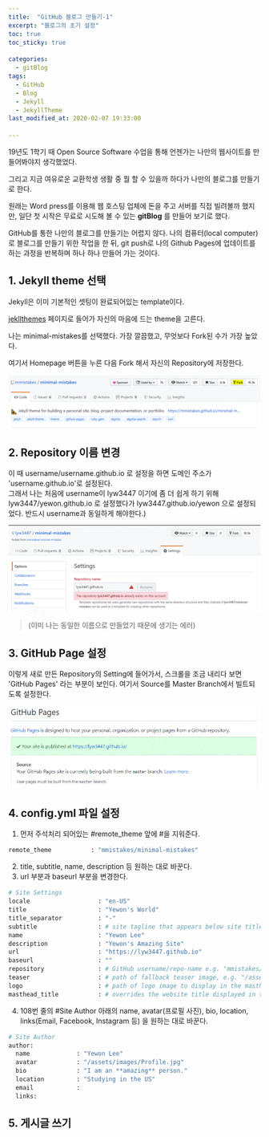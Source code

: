 ```yaml
---
title:  "GitHub 블로그 만들기-1"
excerpt: "블로그의 초기 설정"
toc: true
toc_sticky: true

categories:
  - gitBlog
tags:
  - GitHub
  - Blog
  - Jekyll
  - JekyllTheme
last_modified_at: 2020-02-07 19:33:00

---
```



19년도 1학기 때 Open Source Software 수업을 통해 언젠가는 나만의 웹사이트를 만들어봐야지 생각했었다.  

그리고 지금 여유로운 교환학생 생활 중 뭘 할 수 있을까 하다가 나만의 블로그를 만들기로 한다.  

원래는 Word press를 이용해 웹 호스팅 업체에 돈을 주고 서버를 직접 빌려볼까 했지만, 일단 첫 시작은 무료로 시도해 볼 수 있는 **gitBlog** 를 만들어 보기로 했다.  

GitHub를 통한 나만의 블로그를 만들기는 어렵지 않다. 나의 컴퓨터(local computer)로 블로그를 만들기 위한 작업을 한 뒤, git push로 나의 Github Pages에 업데이트를 하는 과정을 반복하며 하나 하나 만들어 가는 것이다.  


## 1. Jekyll theme 선택  
  Jekyll은 이미 기본적인 셋팅이 완료되어있는 template이다.  

  [jekllthemes](http://jekyllthemes.org/) 페이지로 들어가 자신의 마음에 드는 theme을 고른다.  

  나는 minimal-mistakes를 선택했다. 가장 깔끔했고, 무엇보다 Fork된 수가 가장 높았다.  

  여기서 Homepage 버튼을 누른 다음 Fork 해서 자신의 Repository에 저장한다.  

  ![poco](/assets/images/02071-1.GIF)



## 2. Repository 이름 변경  
  이 때 username/username.github.io 로 설정을 하면 도메인 주소가 'username.github.io'로 설정된다.  
  그래서 나는 처음에 username이 lyw3447 이기에 좀 더 쉽게 하기 위해 lyw3447/yewon.github.io 로 설정했다가 lyw3447.github.io/yewon 으로 설정되었다. 반드시 username과 동일하게 해야한다.)  

  ![poco](/assets/images/02071-2.GIF)  
  > (이미 나는 동일한 이름으로 만들었기 때문에 생기는 에러)  



## 3. GitHub Page 설정  
  이렇게 새로 만든 Repository의 Setting에 들어가서, 스크롤을 조금 내리다 보면 'GitHub Pages' 라는 부분이 보인다. 여기서 Source를 Master Branch에서 빌트되도록 설정한다.  

  ![poco](/assets/images/02071-3.GIF)   



## 4. config.yml 파일 설정  
1. 먼저 주석처리 되어있는 #remote_theme 앞에 #을 지워준다.  

  ```ruby
  remote_theme           : "mmistakes/minimal-mistakes"
  ```

2. title, subtitle, name, description 등 원하는 대로 바꾼다.  
3. url 부분과 baseurl 부분을 변경한다.  

  ```ruby
  # Site Settings
  locale                   : "en-US"
  title                    : "Yewon's World"
  title_separator          : "-"
  subtitle                 : # site tagline that appears below site title in masthead
  name                     : "Yewon Lee"
  description              : "Yewon's Amazing Site"
  url                      : "https://lyw3447.github.io"
  baseurl                  : ""
  repository               : # GitHub username/repo-name e.g. "mmistakes/minimal-mistakes"
  teaser                   : # path of fallback teaser image, e.g. "/assets/images/500x300.png"
  logo                     : # path of logo image to display in the masthead, e.g. "/assets/images/88x88.png"
  masthead_title           : # overrides the website title displayed in the masthead, use " " for no title
  ```

4. 108번 줄의 #Site Author 아래의 name, avatar(프로필 사진), bio, location, links(Email, Facebook, Instagram 등) 을 원하는 대로 바꾼다.  

  ```ruby
  # Site Author
  author:
    name             : "Yewon Lee"
    avatar           : "/assets/images/Profile.jpg"
    bio              : "I am an **amazing** person."
    location         : "Studying in the US"
    email            :
    links:
  ```


  
## 5. 게시글 쓰기  
